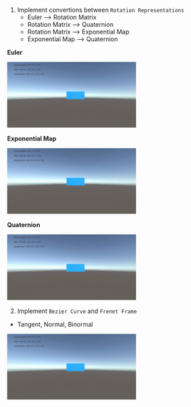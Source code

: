 1. Implement convertions between `Rotation Representations`
      * Euler --> Rotation Matrix
      * Rotation Matrix --> Quaternion
      * Rotation Matrix --> Exponential Map
      * Exponential Map --> Quaternion

**Euler**
<p>    
     <img src='./gif/euler.gif' width=300>
</p>

**Exponential Map**
<p>
     <img src='./gif/exp.gif' width=300>
</p>

**Quaternion**
<p>
     <img src='./gif/quat.gif' width=300>
</p>


2. Implement `Bezier Curve` and `Frenet Frame`
  * Tangent, Normal, Binormal  
<p>
     <img src='./gif/bezier.gif' width=300>
</p>
